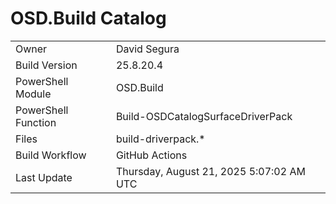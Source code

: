 ﻿# OSD.Build Catalog

| | |
|-|-|
| Owner | David Segura |
| Build Version | 25.8.20.4 |
| PowerShell Module | OSD.Build |
| PowerShell Function | Build-OSDCatalogSurfaceDriverPack |
| Files | build-driverpack.* |
| Build Workflow | GitHub Actions |
| Last Update | Thursday, August 21, 2025 5:07:02 AM UTC |
